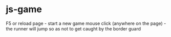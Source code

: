 # js-game
F5 or reload page - start a new game
mouse click (anywhere on the page) - the runner will jump so as not to get caught by the border guard
